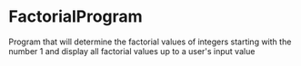 # FactorialProgram
Program that will determine the factorial values of integers starting with the number 1 and display all factorial values up to a user's input value
